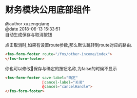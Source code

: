 财务模块公用底部组件
==
@author xuzengqiang  
@date 2018-06-13 15:33:51  
自动生成保存与取消按钮

点击取消时,如果有设置route参数,那么默认跳转到route对应的路由.
```html
<fms-form-footer route="/fms/other-income/index">
</fms-form-footer>
```

你也可以修改保存与确定的按钮名称,为false的时候不显示
```html
<fms-form-footer save-label="确定"
                 cancel-label="关闭"
                 @cancel="cancelHandle">
</fms-form-footer>
```
